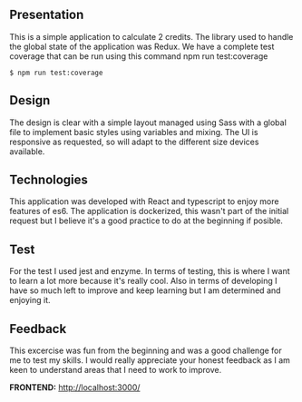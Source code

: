 ## Presentation
This is a simple application to calculate 2 credits. The library used to handle the global state of the application was Redux. We have a complete test coverage that can be run using this command npm run test:coverage
```
$ npm run test:coverage
```

## Design
The design is clear with a simple layout managed using Sass with a global file to implement basic styles using variables and mixing. The UI is responsive as requested, so will adapt to the different size devices available.

## Technologies
This application was developed with React and typescript to enjoy more features of es6. The application is dockerized, this wasn't part of the initial request but I believe it's a good practice to do at the beginning if posible.

## Test
For the test I used jest and enzyme. In terms of testing, this is where I want to learn a lot more because it's really cool. Also in terms of developing I have so much left to improve and keep learning but I am determined and enjoying it.

## Feedback
This excercise was fun from the beginning and was a good challenge for me to test my skills. I would really appreciate your honest feedback as I am keen to understand areas that I need to work to improve.

**FRONTEND:** [http://localhost:3000/](http://localhost:3000/)